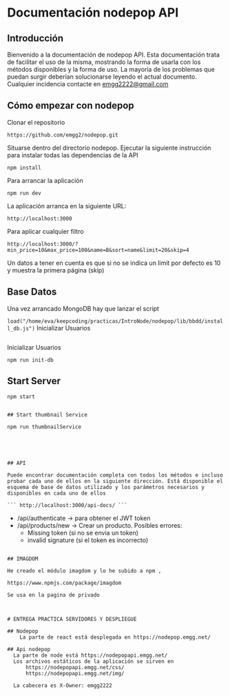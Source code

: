 # Documentación nodepop API 

## Introducción

Bienvenido a la documentación de nodepop API. Esta documentación trata de facilitar el uso de la misma, mostrando la forma de usarla
con los métodos disponibles y la forma de uso. La mayoría de los problemas que puedan surgir deberían solucionarse leyendo el actual documento. 
Cualquier incidencia contacte en emgg2222@gmail.com

## Cómo empezar con nodepop

Clonar el repositorio 

``` https://github.com/emgg2/nodepop.git ```

Situarse dentro del directorio nodepop. Ejecutar la siguiente instrucción para instalar todas las dependencias de la API

``` npm install ``` 

Para arrancar la aplicación

``` npm run dev ```

La aplicación arranca en la siguiente URL:

``` http://localhost:3000 ```

Para aplicar cualquier filtro

``` http://localhost:3000/?min_price=10&max_price=100&name=B&sort=name&limit=20&skip=4 ```

Un datos a tener en cuenta es que si no se indica un limit por defecto es 10 y muestra la primera página (skip)

## Base Datos 

Una vez arrancado MongoDB hay que lanzar el script

``` load("/home/eva/keepcoding/practicas/IntroNode/nodepop/lib/bbdd/install_db.js") ```
Inicializar Usuarios 
``` node init
```

Inicializar Usuarios

```
npm run init-db
```

## Start Server


    npm start
```

## Start thumbnail Service

```
    npm run thumbnailService
```




## API 

Puede encontrar documentación completa con todos los métodos e incluso probar cada uno de ellos en la siguiente dirección. Está disponible el esquema de base de datos utilizado y los parámetros necesarios y disponibles en cada uno de ellos

``` http://localhost:3000/api-docs/ ```

```
- /api/authenticate -> para obtener el JWT token
- /api/products/new -> Crear un producto. Posibles errores:
    - Missing token (si no se envia un token)
    - invalid signature (si el token es incorrecto)
    
``` 

## IMAGDOM

He creado el módulo imagdom y lo he subido a npm , 

https://www.npmjs.com/package/imagdom
 
Se usa en la pagina de privado



# ENTREGA PRACTICA SERVIDORES Y DESPLIEGUE

## Nodepop
    La parte de react está desplegada en https://nodepop.emgg.net/

## Api nodepop 
  La parte de node está https://nodepopapi.emgg.net/
  Los archivos estáticos de la aplicación se sirven en 
      https://nodepopapi.emgg.net/css/
      https://nodepopapi.emgg.net/img/

  La cabecera es X-Owner: emgg2222








